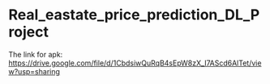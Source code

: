 # Real_eastate_price_prediction_DL_Project
The link for apk: https://drive.google.com/file/d/1CbdsiwQuRqB4sEpW8zX_I7AScd6AlTet/view?usp=sharing

